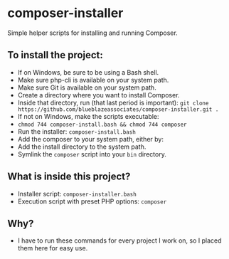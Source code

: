 # composer-installer
Simple helper scripts for installing and running Composer.

## To install the project:
* If on Windows, be sure to be using a Bash shell.
* Make sure php-cli is available on your system path.
* Make sure Git is available on your system path.
* Create a directory where you want to install Composer.
* Inside that directory, run (that last period is important): `git clone https://github.com/blueblazeassociates/composer-installer.git .`
* If not on Windows, make the scripts executable:
 * `chmod 744 composer-install.bash && chmod 744 composer`
* Run the installer: `composer-install.bash`
* Add the composer to your system path, either by:
 * Add the install directory to the system path.
 * Symlink the `composer` script into your `bin` directory.
 
## What is inside this project?
* Installer script: `composer-installer.bash`
* Execution script with preset PHP options: `composer`

## Why?
* I have to run these commands for every project I work on, so I placed them here for easy use.

